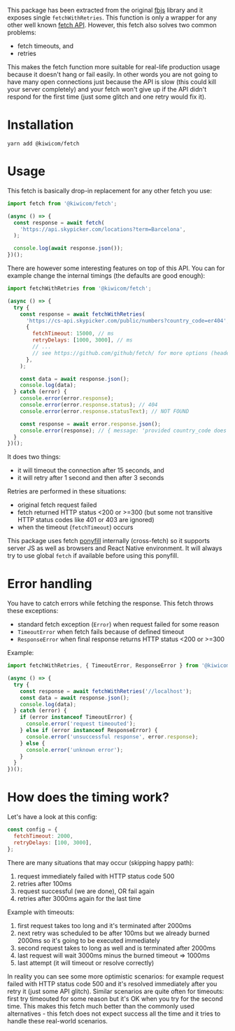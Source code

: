 This package has been extracted from the original [fbjs](https://github.com/facebook/fbjs/blob/master/packages/fbjs/src/fetch/fetchWithRetries.js) library and it exposes single `fetchWithRetries`. This function is only a wrapper for any other well known [fetch API](https://developer.mozilla.org/en-US/docs/Web/API/Fetch_API). However, this fetch also solves two common problems:

- fetch timeouts, and
- retries

This makes the fetch function more suitable for real-life production usage because it doesn't hang or fail easily. In other words you are not going to have many open connections just because the API is slow (this could kill your server completely) and your fetch won't give up if the API didn't respond for the first time (just some glitch and one retry would fix it).

# Installation

```
yarn add @kiwicom/fetch
```

# Usage

This fetch is basically drop-in replacement for any other fetch you use:

```js
import fetch from '@kiwicom/fetch';

(async () => {
  const response = await fetch(
    'https://api.skypicker.com/locations?term=Barcelona',
  );

  console.log(await response.json());
})();
```

There are however some interesting features on top of this API. You can for example change the internal timings (the defaults are good enough):

```js
import fetchWithRetries from '@kiwicom/fetch';

(async () => {
  try {
    const response = await fetchWithRetries(
      'https://cs-api.skypicker.com/public/numbers?country_code=er404', // this returns 404
      {
        fetchTimeout: 15000, // ms
        retryDelays: [1000, 3000], // ms
        // ...
        // see https://github.com/github/fetch/ for more options (headers, method, body, ...)
      },
    );

    const data = await response.json();
    console.log(data);
  } catch (error) {
    console.error(error.response);
    console.error(error.response.status); // 404
    console.error(error.response.statusText); // NOT FOUND

    const response = await error.response.json();
    console.error(response); // { message: 'provided country_code does not exist', status: 'error' }
  }
})();
```

It does two things:

- it will timeout the connection after 15 seconds, and
- it will retry after 1 second and then after 3 seconds

Retries are performed in these situations:

- original fetch request failed
- fetch returned HTTP status <200 or >=300 (but some not transitive HTTP status codes like 401 or 403 are ignored)
- when the timeout (`fetchTimeout`) occurs

This package uses fetch [ponyfill](https://ponyfill.com/) internally (cross-fetch) so it supports server JS as well as browsers and React Native environment. It will always try to use global `fetch` if available before using this ponyfill.

# Error handling

You have to catch errors while fetching the response. This fetch throws these exceptions:

- standard fetch exception (`Error`) when request failed for some reason
- `TimeoutError` when fetch fails because of defined timeout
- `ResponseError` when final response returns HTTP status <200 or >=300

Example:

```js
import fetchWithRetries, { TimeoutError, ResponseError } from '@kiwicom/fetch';

(async () => {
  try {
    const response = await fetchWithRetries('//localhost');
    const data = await response.json();
    console.log(data);
  } catch (error) {
    if (error instanceof TimeoutError) {
      console.error('request timeouted');
    } else if (error instanceof ResponseError) {
      console.error('unsuccessful response', error.response);
    } else {
      console.error('unknown error');
    }
  }
})();
```

# How does the timing work?

Let's have a look at this config:

```js
const config = {
  fetchTimeout: 2000,
  retryDelays: [100, 3000],
};
```

There are many situations that may occur (skipping happy path):

1. request immediately failed with HTTP status code 500
2. retries after 100ms
3. request successful (we are done), OR fail again
4. retries after 3000ms again for the last time

Example with timeouts:

1. first request takes too long and it's terminated after 2000ms
2. next retry was scheduled to be after 100ms but we already burned 2000ms so it's going to be executed immediately
3. second request takes to long as well and is terminated after 2000ms
4. last request will wait 3000ms minus the burned timeout => 1000ms
5. last attempt (it will timeout or resolve correctly)

In reality you can see some more optimistic scenarios: for example request failed with HTTP status code 500 and it's resolved immediately after you retry it (just some API glitch). Similar scenarios are quite often for timeouts: first try timeouted for some reason but it's OK when you try for the second time. This makes this fetch much better than the commonly used alternatives - this fetch does not expect success all the time and it tries to handle these real-world scenarios.
